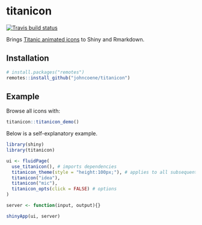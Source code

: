 # titanicon

<!-- badges: start -->
[![Travis build status](https://travis-ci.org/JohnCoene/titanicon.svg?branch=master)](https://travis-ci.org/JohnCoene/titanicon)
<!-- badges: end -->

Brings [Titanic animated icons](https://icons8.com/c/animated-icons) to Shiny and Rmarkdown.

## Installation

``` r
# install.packages("remotes")
remotes::install_github("johncoene/titanicon")
```

## Example

Browse all icons with:

```r
titanicon::titanicon_demo()
```

Below is a self-explanatory example.

```r
library(shiny)
library(titanicon)

ui <- fluidPage(
  use_titanicon(), # imports dependencies
  titanicon_theme(style = "height:100px;"), # applies to all subsequent icons
  titanicon("idea"),
  titanicon("mic"),
  titanicon_opts(click = FALSE) # options
)

server <- function(input, output){}

shinyApp(ui, server)
```
